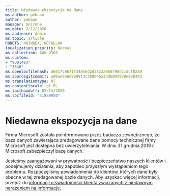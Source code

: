 ```yaml
---
title: Niedawna ekspozycja na dane
ms.author: pebaum
author: pebaum
manager: mnirkhe
ms.date: 2/12/2020
ms.audience: Admin
ms.topic: article
ROBOTS: NOINDEX, NOFOLLOW
localization_priority: Normal
ms.collection: Adm_O365
ms.custom:
- "9001493"
- "3548"
ms.openlocfilehash: d6017c9b71f34856d2d3823a960798dc1dcf8280
ms.sourcegitcommit: ad6ae646d8b99f3c3b864ba3adb093970e8e8393
ms.translationtype: MT
ms.contentlocale: pl-PL
ms.lasthandoff: 02/14/2020
ms.locfileid: "41989950"
---
```

# <a name="recent-data-exposure"></a>Niedawna ekspozycja na dane

Firma Microsoft została poinformowana przez badacza zewnętrznego, że baza danych zawierająca zredagowane dane pomocy technicznej firmy Microsoft jest dostępna bez uwierzytelniania. W dniu 31 grudnia 2019 r. Microsoft zabezpieczył bazę danych.

Jesteśmy zaangażowani w prywatność i bezpieczeństwo naszych klientów i podejmujemy działania, aby zapobiec przyszłym wystąpieniom tego problemu. Rozpoczęliśmy powiadomienia do klientów, których dane były obecne w tej zredagowanej bazie danych. Aby uzyskać więcej informacji, przejdź do [informacji o świadomości klienta związanych z niedawnym narażeniem na informacje.](https://aka.ms/privacyinfo)
